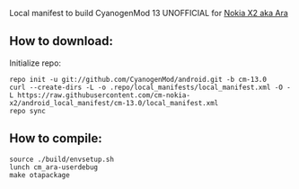 Local manifest to build CyanogenMod 13 UNOFFICIAL for [Nokia X2 aka Ara](http://4pda.ru/forum/index.php?showtopic=651024)

How to download:
-------------

Initialize repo:

    repo init -u git://github.com/CyanogenMod/android.git -b cm-13.0
    curl --create-dirs -L -o .repo/local_manifests/local_manifest.xml -O -L https://raw.githubusercontent.com/cm-nokia-x2/android_local_manifest/cm-13.0/local_manifest.xml
    repo sync


How to compile:
------------

    source ./build/envsetup.sh
    lunch cm_ara-userdebug
    make otapackage
